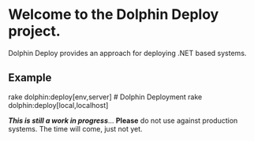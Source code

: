 # Welcome to the Dolphin Deploy project.

Dolphin Deploy provides an approach for deploying .NET based systems.

## Example
  rake dolphin:deploy[env,server]  # Dolphin Deployment
  rake dolphin:deploy[local,localhost]

***This is still a work in progress***... **Please** do not use against production systems. The time will come, just not yet.